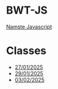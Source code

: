 # BWT-JS

[Namste Javascript](https://www.youtube.com/watch?v=pN6jk0uUrD8&list=PLlasXeu85E9cQ32gLCvAvr9vNaUccPVNP)

# Classes

- [27/01/2025](/class-1.html)
- [29/01/2025](/class-2.html)
- [03/02/2025](/class-3.html)

